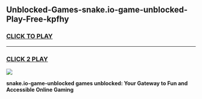 
## Unblocked-Games-snake.io-game-unblocked-Play-Free-kpfhy
<h3>
<a href="https://premium76.site?title=snake.io-game-unblocked&ref=20A">CLICK TO PLAY</a></h3>
<hr>

<h3>
<a href="https://premium76.site?title=snake.io-game-unblocked&ref=20A">CLICK 2 PLAY</a>
  
</h3>

<a href="https://premium76.site?title=snake.io-game-unblocked&ref=20A"><img src="https://clearcache.store/games.png"></a>


**snake.io-game-unblocked games unblocked: Your Gateway to Fun and Accessible Online Gaming**
